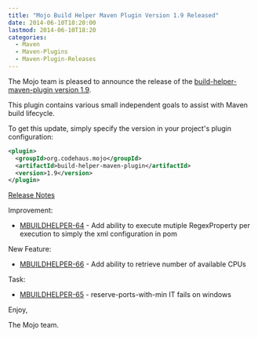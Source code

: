```yaml
---
title: "Mojo Build Helper Maven Plugin Version 1.9 Released"
date: 2014-06-10T18:20:00
lastmod: 2014-06-10T18:20
categories:
  - Maven
  - Maven-Plugins
  - Maven-Plugin-Releases
---
```

The Mojo team is pleased to announce the release of the
[build-helper-maven-plugin version 1.9](http://mojo.codehaus.org/build-helper-maven-plugin/).

This plugin contains various small independent goals to assist with Maven
build lifecycle.

To get this update, simply specify the version in your project's plugin
configuration:

```xml
<plugin>
  <groupId>org.codehaus.mojo</groupId>
  <artifactId>build-helper-maven-plugin</artifactId>
  <version>1.9</version>
</plugin>
```

<!-- more -->

[Release Notes](http://jira.codehaus.org/secure/ReleaseNote.jspa?projectId=11702&version=19171)

Improvement:

 * [MBUILDHELPER-64](https://issues.apache.org/jira/browse/MBUILDHELPER-64) - Add ability to execute mutiple RegexProperty per execution to simply the xml configuration in pom

New Feature:

 * [MBUILDHELPER-66](https://issues.apache.org/jira/browse/MBUILDHELPER-66) - Add ability to retrieve number of available CPUs

Task:

 * [MBUILDHELPER-65](https://issues.apache.org/jira/browse/MBUILDHELPER-65) - reserve-ports-with-min IT fails on windows

Enjoy,

The Mojo team.

